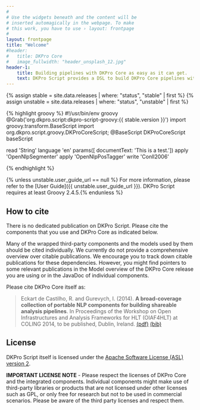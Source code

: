 ```yaml
---
#
# Use the widgets beneath and the content will be
# inserted automagically in the webpage. To make
# this work, you have to use › layout: frontpage
#
layout: frontpage
title: "Welcome"
#header:
#	title: DKPro Core
#   image_fullwidth: "header_unsplash_12.jpg"
header-1:
    title: Building pipelines with DKPro Core as easy as it can get.
    text: DKPro Script provides a DSL to build DKPro Core pipelines with a clean syntax and minimal effort.
---
```


{% assign stable = site.data.releases | where: "status", "stable" | first %}
{% assign unstable = site.data.releases | where: "status", "unstable" | first %}

{% highlight groovy %}
#!/usr/bin/env groovy
@Grab('org.dkpro.script:dkpro-script-groovy:{{ stable.version }}')
import groovy.transform.BaseScript
import org.dkpro.script.groovy.DKProCoreScript;
@BaseScript DKProCoreScript baseScript

read 'String' language 'en' params([
    documentText: 'This is a test.'])
apply 'OpenNlpSegmenter'
apply 'OpenNlpPosTagger'
write 'Conll2006'

{% endhighlight %}

{% unless unstable.user_guide_url == null %} For more information, please refer to the [User Guide]({{ unstable.user_guide_url }}). DKPro Script requires at least Groovy 2.4.5.{% endunless %}

How to cite
-----------

There is no dedicated publication on DKPro Script. Please cite the components that you use and DKPro Core as indicated below.

Many of the wrapped third-party components and the models used by them should be cited individually. We currently do not provide a comprehensive overview over citable publications. We encourage you to track down citable publications for these dependencies. However, you might find pointers to some relevant publications in the Model overview of the DKPro Core release you are using or in the JavaDoc of individual components.

Please cite DKPro Core itself as:

> Eckart de Castilho, R. and Gurevych, I. (2014). **A broad-coverage collection of portable NLP components for building shareable analysis pipelines**. In Proceedings of the Workshop on Open Infrastructures and Analysis Frameworks for HLT (OIAF4HLT) at COLING 2014, to be published, Dublin, Ireland.
[(pdf)][1] [(bib)][2]

License
-------

DKPro Script itself is licensed under the [Apache Software License (ASL) version 2][3]. 

**IMPORTANT LICENSE NOTE** - Please respect the licenses of DKPro Core and the integrated components. Individual components might make use of third-party libraries or products that are not licensed under other licenses such as GPL, or only free for research but not to be used in commercial scenarios. Please be aware of the third party licenses and respect them.

[1]: https://www.ukp.tu-darmstadt.de/fileadmin/user_upload/Group_UKP/OIAF4HLT2014DKProCore_cameraready.pdf
[2]: https://www.ukp.tu-darmstadt.de/publications/details/?no_cache=1&tx_bibtex_pi1%5Bpub_id%5D=TUD-CS-2014-0864&type=99&tx_bibtex_pi1%5Bbibtex%5D=yes
[3]: http://www.apache.org/licenses/LICENSE-2.0
